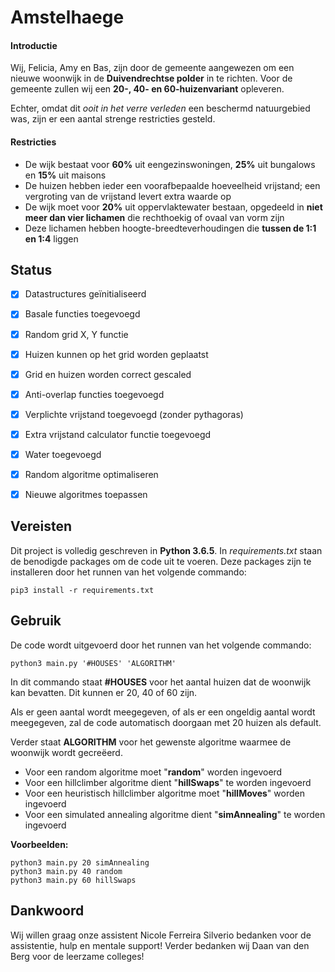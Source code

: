 # Amstelhaege
#### Introductie
Wij, Felicia, Amy en Bas, zijn door de gemeente aangewezen om een nieuwe woonwijk in de **Duivendrechtse polder** in te richten. Voor de gemeente zullen wij een **20-, 40- en 60-huizenvariant** opleveren.

Echter, omdat dit *ooit in het verre verleden* een beschermd natuurgebied was, zijn er een aantal strenge restricties gesteld.

#### Restricties
* De wijk bestaat voor **60%** uit eengezinswoningen, **25%** uit bungalows en **15%** uit maisons
* De huizen hebben ieder een voorafbepaalde hoeveelheid vrijstand; een vergroting van de vrijstand levert extra waarde op
* De wijk moet voor **20%** uit oppervlaktewater bestaan, opgedeeld in **niet meer dan vier lichamen** die rechthoekig of ovaal van vorm zijn
* Deze lichamen hebben hoogte-breedteverhoudingen die **tussen de 1:1 en 1:4** liggen


## Status
- [x] Datastructures geïnitialiseerd
- [x] Basale functies toegevoegd
- [x] Random grid X, Y functie
- [x] Huizen kunnen op het grid worden geplaatst
- [x] Grid en huizen worden correct gescaled
- [x] Anti-overlap functies toegevoegd
- [x] Verplichte vrijstand toegevoegd (zonder pythagoras)
- [X] Extra vrijstand calculator functie toegevoegd
- [X] Water toegevoegd
- [X] Random algoritme optimaliseren
- [X] Nieuwe algoritmes toepassen


## Vereisten
Dit project is volledig geschreven in **Python 3.6.5**.
In *requirements.txt* staan de benodigde packages om de code uit te voeren.
Deze packages zijn te installeren door het runnen van het volgende commando:
```
pip3 install -r requirements.txt
```

## Gebruik
De code wordt uitgevoerd door het runnen van het volgende commando:
```
python3 main.py '#HOUSES' 'ALGORITHM'
```
In dit commando staat **#HOUSES** voor het aantal huizen dat de woonwijk kan bevatten. Dit kunnen er 20, 40 of 60 zijn.

Als er geen aantal wordt meegegeven, of als er een ongeldig aantal wordt meegegeven, zal de code automatisch doorgaan met 20 huizen als default.

Verder staat **ALGORITHM** voor het gewenste algoritme waarmee de woonwijk wordt gecreëerd.
- Voor een random algoritme moet "**random**" worden ingevoerd
- Voor een hillclimber algoritme dient "**hillSwaps**" te worden ingevoerd
- Voor een heuristisch hillclimber algoritme moet "**hillMoves**" worden ingevoerd
- Voor een simulated annealing algoritme dient "**simAnnealing**" te worden ingevoerd


**Voorbeelden:**
```
python3 main.py 20 simAnnealing
python3 main.py 40 random
python3 main.py 60 hillSwaps
```

## Dankwoord
Wij willen graag onze assistent Nicole Ferreira Silverio bedanken voor de assistentie, hulp en mentale support! Verder bedanken wij Daan van den Berg voor de leerzame colleges!
